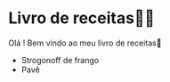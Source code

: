 # Livro de receitas:man_cook:

Olá ! Bem vindo ao meu livro de receitas:wave:

- Strogonoff de frango
- Pavê
